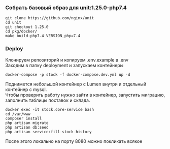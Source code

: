 ### Собрать базовый образ для unit:1.25.0-php7.4
```shell
git clone https://github.com/nginx/unit
cd unit
git checkout 1.25.0
cd pkg/docker/
make build-php7.4 VERSION_php=7.4
```

### Deploy

Клонируем репозиторий и копируем .env.example в .env \
Заходим в папку deployment и запускаем контейнеры
```shell
docker-compose -p stock -f docker-compose.dev.yml up -d
```

Поднимется небольшой контейнер с Lumen внутри и отдельный контейнер с mysql. \
Чтобы проверить работу нужно зайти в контейнер, запустить миграцию, заполнить таблицы поставок и склада.
```shell
docker exec -it stock.core-service bash
cd /var/www
composer install
php artisan migrate
php artisan db:seed
php artisan service:fill-stock-history
```

После этого локально на порту 8080 можно покликать всякое
